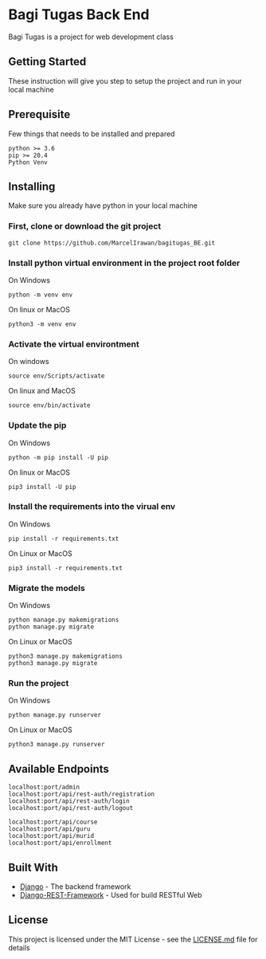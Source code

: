 # Bagi Tugas Back End

Bagi Tugas is a project for web development class

## Getting Started

These instruction will give you step to setup the project and run in your local machine

## Prerequisite

Few things that needs to be installed and prepared

```
python >= 3.6
pip >= 20.4
Python Venv
```

## Installing

Make sure you already have python in your local machine

### First, clone or download the git project

```
git clone https://github.com/MarcelIrawan/bagitugas_BE.git
```

### Install python virtual environment in the project root folder

On Windows
```
python -m venv env
```

On linux or MacOS
```
python3 -m venv env
```

### Activate the virtual environtment

On windows
```
source env/Scripts/activate
```

On linux and MacOS
```
source env/bin/activate
```

### Update the pip

On Windows
```
python -m pip install -U pip
```

On linux or MacOS
```
pip3 install -U pip
```

### Install the requirements into the virual env

On Windows
```
pip install -r requirements.txt
```

On Linux or MacOS
```
pip3 install -r requirements.txt
```

### Migrate the models

On Windows
```
python manage.py makemigrations
python manage.py migrate
```

On Linux or MacOS
```
python3 manage.py makemigrations
python3 manage.py migrate
```

### Run the project

On Windows
```
python manage.py runserver
```

On Linux or MacOS
```
python3 manage.py runserver
```


## Available Endpoints

```
localhost:port/admin
localhost:port/api/rest-auth/registration
localhost:port/api/rest-auth/login
localhost:port/api/rest-auth/logout
```

```
localhost:port/api/course
localhost:port/api/guru
localhost:port/api/murid
localhost:port/api/enrollment
```

## Built With

* [Django](djangoproject.com) - The backend framework
* [Django-REST-Framework](django-rest-framework.org) - Used for build RESTful Web

## License

This project is licensed under the MIT License - see the [LICENSE.md](LICENSE) file for details